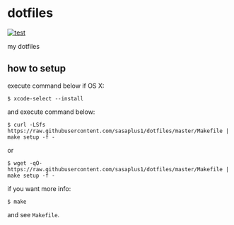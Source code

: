 # dotfiles

[![test](https://github.com/sasaplus1/dotfiles/workflows/test/badge.svg)](https://github.com/sasaplus1/dotfiles/actions?query=workflow%3Atest)

my dotfiles

## how to setup

execute command below if OS X:

```
$ xcode-select --install
```

and execute command below:

```console
$ curl -LSfs https://raw.githubusercontent.com/sasaplus1/dotfiles/master/Makefile | make setup -f -
```

or

```console
$ wget -qO- https://raw.githubusercontent.com/sasaplus1/dotfiles/master/Makefile | make setup -f -
```

if you want more info:

```console
$ make
```

and see `Makefile`.
